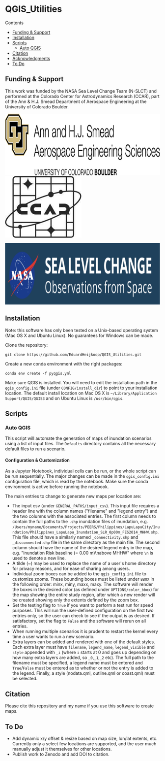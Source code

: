 # QGIS_Utilities

Contents
- [Funding & Support](#funding---support)
- [Installation](#installation)
- [Scripts](#scripts)
  * [Auto QGIS](#auto-qgis)
- [Citation](#citation)
- [Acknowledgments](#acknowledgments)
- [To Do](#to-do)

## Funding & Support

This work was funded by the NASA Sea Level Change Team (N-SLCT) and performed at the Colorado Center for Astrodynamics Research (CCAR), part of the Ann & H.J. Smead Department of Aerospace Engineering at the University of Colorado Boulder.

<p float "middle">
    <a href="https://www.colorado.edu/aerospace">
        <img src="https://raw.githubusercontent.com/EduardHeijkoop/EduardHeijkoop.github.io/refs/heads/main/Assets/Images/CU_Smead_Logo.png" height=200 alt="CU Aerospace Engineering"/>
    </a>
    <a href="https://www.colorado.edu/ccar">
        <img src="https://raw.githubusercontent.com/EduardHeijkoop/EduardHeijkoop.github.io/refs/heads/main/Assets/Images/CCAR_Logo.jpg" height=200 alt="Colorado Center for Astrodynamics Research"/>
    </a>
</p>


<p float "middle">
    <a href="https://sealevel.nasa.gov">
        <img src="https://raw.githubusercontent.com/EduardHeijkoop/EduardHeijkoop.github.io/refs/heads/main/Assets/Images/NSLCT_Logo.png" height=200 alt="NASA Sea Level Change Team" />
    </a>
</p>



## Installation

Note: this software has only been tested on a Unix-based operating system (Mac OS X and Ubuntu Linux). No guarantees for Windows can be made.

Clone the repository:

    git clone https://github.com/EduardHeijkoop/QGIS_Utilities.git

Create a new conda environment with the right packages:

    conda env create -f pyqgis.yml

Make sure QGIS is installed. You will need to edit the installation path in the `qgis_config.ini` file (under `CONFIG/install_dir`) to point to your installation location. The default install location on Mac OS X is `~/Library/Application Support/QGIS/QGIS3` and on Ubuntu Linux is `/usr/bin/qgis`.

## Scripts

### Auto QGIS

This script will automate the generation of maps of inundation scenarios using a list of input files. The `Defaults` directory contains all the necessary default files to run a scenario. 

#### Configuration & Customization

As a Jupyter Notebook, individual cells can be run, or the whole script can be run sequentially. The major changes can be made in the `qgis_config.ini` configuration file, which is read by the notebook. Make sure the conda environment is active before running the notebook.

The main entries to change to generate new maps per location are:
- The input csv (under `GENERAL_PATHS/input_csv`). This input file requires a header line with the column names ("filename" and "legend entry") and the two columns with the associated entries. The first column needs to contain the full paths to the `.shp` inundation files of inundation, e.g. 
`/Users/myname/Documents/Projects/PEERS/Philippines/LapuLapuCity/Inundation/Philippines_LapuLapu_Inundation_SLR_0p00m_FES2014_MHHW.shp`. This file should have a similarly named `_connectivity.shp` and `_disconnected.shp` file in the same directory as the main file. The second column should have the name of the desired legend entry in the map, e.g. "Inundation Risk baseline (= 0.00 m)\nabove MHHW" where `\n` is used to denote a new line. 
- A tilde (~) may be used to replace the name of a user's home directory for privacy reasons, and for ease of sharing among users.
- Individual zoom boxes can be added to the `qgis_config.ini` file to customize zooms. These bounding boxes must be listed under `BBOX` in the following order: minx, miny, maxx, maxy. The software will render the boxes in the desired color (as defined under `OPTIONS/color_bbox`) for the map showing the entire study region, after which a new render will be created showing only the extents defined by the zoom box. 
- Set the testing flag to `True` if you want to perform a test run for speed purposes. This will run the user-defined configuration on the first two entries only, so the user can check to see if the output is as desired. If satisfactory, set the flag to `False` and the software will rerun on all entries.
- When running multiple scenarios it is prudent to restart the kernel every time a user wants to run a new scenario. 
- Extra layers can be added and rendered with one of the default styles. Each extra layer must have `filename`, `legend_name`, `legend_visible` and `style` appended with `_i` (where `i` starts at 0 and goes up depending on how many extra layers are added, so `_0`,`_1`,`_2` etc). The full path to the filename must be specified, a legend name must be entered and `True`/`False` must be entered as to whether or not the entry is added to the legend. Finally, a style (nodata.qml, outline.qml or coast.qml) must be selected.




## Citation

Please cite this repository and my name if you use this software to create maps.

## To Do

- Add dynamic x/y offset & resize based on map size, lon/lat extents, etc. Currently only a select few locations are supported, and the user much manually adjust it themselves for other locations.
- Publish work to Zenodo and add DOI to citation.